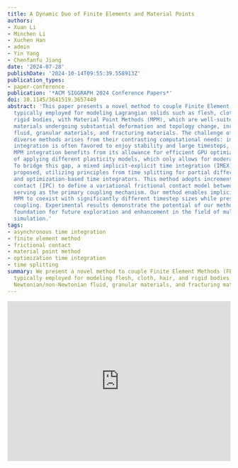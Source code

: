 ```yaml
---
title: A Dynamic Duo of Finite Elements and Material Points
authors:
- Xuan Li
- Minchen Li
- Xuchen Han
- admin
- Yin Yang
- Chenfanfu Jiang
date: '2024-07-28'
publishDate: '2024-10-14T09:55:39.558913Z'
publication_types:
- paper-conference
publication: '*ACM SIGGRAPH 2024 Conference Papers*'
doi: 10.1145/3641519.3657449
abstract: 'This paper presents a novel method to couple Finite Element Methods (FEM),
  typically employed for modeling Lagrangian solids such as flesh, cloth, hair, and
  rigid bodies, with Material Point Methods (MPM), which are well-suited for simulating
  materials undergoing substantial deformation and topology change, including Newtonian/non-Newtonian
  fluid, granular materials, and fracturing materials. The challenge of coupling these
  diverse methods arises from their contrasting computational needs: implicit FEM
  integration is often favored to enjoy stability and large timesteps, while explicit
  MPM integration benefits from its allowance for efficient GPU optimization and flexibility
  of applying different plasticity models, which only allows for moderate timesteps.
  To bridge this gap, a mixed implicit-explicit time integration (IMEX) approach is
  proposed, utilizing principles from time splitting for partial differential equations
  and optimization-based time integrators. This method adopts incremental potential
  contact (IPC) to define a variational frictional contact model between the two materials,
  serving as the primary coupling mechanism. Our method enables implicit FEM and explicit
  MPM to coexist with significantly different timestep sizes while preserving two-way
  coupling. Experimental results demonstrate the potential of our method as a strong
  foundation for future exploration and enhancement in the field of multi-material
  simulation.'
tags:
- asynchronous time integration
- finite element method
- frictional contact
- material point method
- optimization time integration
- time splitting
summary: We present a novel method to couple Finite Element Methods (FEM),
  typically employed for modeling flesh, cloth, hair, and rigid bodies, with Material Point Methods (MPM), which are well-suited for simulating
  Newtonian/non-Newtonian fluid, granular materials, and fracturing materials.
---
```

<p align="center">
<iframe width="100%" height="360" src="https://www.youtube.com/embed/qSDfoOZwFpo?si=dTLF9skuZqFo5163" title="YouTube video player" frameborder="0" allow="accelerometer; autoplay; clipboard-write; encrypted-media; gyroscope; picture-in-picture; web-share" referrerpolicy="strict-origin-when-cross-origin" allowfullscreen></iframe>
</p>

